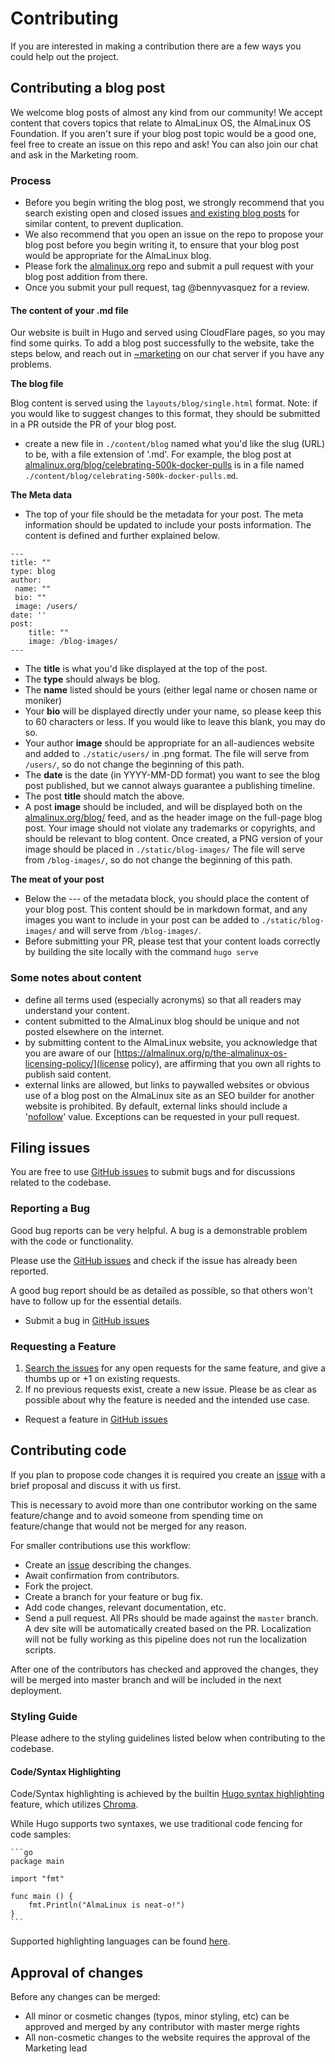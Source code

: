 # Contributing

If you are interested in making a contribution there are a few ways you could help out the project.

## Contributing a blog post

We welcome blog posts of almost any kind from our community! We accept content that covers topics that relate to AlmaLinux OS, the AlmaLinux OS Foundation. If you aren't sure if your blog post topic would be a good one, feel free to create an issue on this repo and ask! You can also join our chat and ask in the Marketing room. 

### Process

- Before you begin writing the blog post, we strongly recommend that you search existing open and closed issues [and existing blog posts](https://github.com/AlmaLinux/almalinux.org/tree/master/content/blog) for similar content, to prevent duplication. 
- We also recommend that you open an issue on the repo to propose your blog post before you begin writing it, to ensure that your blog post would be appropriate for the AlmaLinux blog.
- Please fork the [almalinux.org](https://github.com/AlmaLinux/almalinux.org) repo and submit a pull request with your blog post addition from there. 
- Once you submit your pull request, tag @bennyvasquez for a review. 

#### The content of your .md file

Our website is built in Hugo and served using CloudFlare pages, so you may find some quirks. To add a blog post successfully to the website, take the steps below, and reach out in [~marketing](https://chat.almalinux.org/almalinux/channels/marketing) on our chat server if you have any problems.

**The blog file**

Blog content is served using the `layouts/blog/single.html` format. Note: if you would like to suggest changes to this format, they should be submitted in a PR outside the PR of your blog post.

- create a new file in `./content/blog` named what you'd like the slug (URL) to be, with a file extension of '.md'. For example, the blog post at [almalinux.org/blog/celebrating-500k-docker-pulls](almalinux.org/blog/celebrating-500k-docker-pulls) is in a file named ``./content/blog/celebrating-500k-docker-pulls.md``.

**The Meta data**

- The top of your file should be the metadata for your post. The meta information should be updated to include your posts information. The content is defined and further explained below.

```
---
title: ""
type: blog
author: 
 name: ""
 bio: ""
 image: /users/
date: ''
post:
	title: ""
	image: /blog-images/
---
```

- The **title** is what you'd like displayed at the top of the post.
- The **type** should always be blog.  
- The **name** listed should be yours (either legal name or chosen name or moniker) 
- Your **bio** will be displayed directly under your name, so please keep this to 60 characters or less. If you would like to leave this blank, you may do so. 
- Your author **image** should be appropriate for an all-audiences website and added to `./static/users/` in .png format. The file will serve from `/users/`, so do not change the beginning of this path. 
- The **date** is the date (in YYYY-MM-DD format) you want to see the blog post published, but we cannot always guarantee a publishing timeline. 
- The post **title** should match the above.
- A post **image** should be included, and will be displayed both on the [almalinux.org/blog/](almalinux.org/blog/) feed, and as the header image on the full-page blog post. Your image should not violate any trademarks or copyrights, and should be relevant to blog content. Once created, a PNG version of your image should be placed in `./static/blog-images/` The file will serve from `/blog-images/`, so do not change the beginning of this path. 

**The meat of your post**

- Below the --- of the metadata block, you should place the content of your blog post. This content should be in markdown format, and any images you want to include in your post can be added to `./static/blog-images/` and will serve from `/blog-images/`.
- Before submitting your PR, please test that your content loads correctly by building the site locally with the command `hugo serve`


### Some notes about content

- define all terms used (especially acronyms) so that all readers may understand your content. 
- content submitted to the AlmaLinux blog should be unique and not posted elsewhere on the internet.
- by submitting content to the AlmaLinux website, you acknowledge that you are aware of our [https://almalinux.org/p/the-almalinux-os-licensing-policy/](license policy), are affirming that you own all rights to publish said content.
- external links are allowed, but links to paywalled websites or obvious use of a blog post on the AlmaLinux site as an SEO builder for another website is prohibited. By default, external links should include a '[nofollow](https://en.wikipedia.org/wiki/Nofollow)' value. Exceptions can be requested in your pull request.

## Filing issues

You are free to use [GitHub issues](https://github.com/AlmaLinux/almalinux.org/issues) to submit bugs and for discussions related to the codebase.

### Reporting a Bug

Good bug reports can be very helpful. A bug is a demonstrable problem with the code or functionality.

Please use the [GitHub issues](https://github.com/AlmaLinux/almalinux.org/issues) and check if the issue has already been reported.

A good bug report should be as detailed as possible, so that others won't have to follow up for the essential details.

- Submit a bug in [GitHub issues](https://github.com/AlmaLinux/almalinux.org/issues)

### Requesting a Feature

1. [Search the issues](https://github.com/AlmaLinux/almalinux.org/issues) for any open requests for the same feature, and give a thumbs up or +1 on existing requests.
1. If no previous requests exist, create a new issue. Please be as clear as possible about why the feature is needed and the intended use case.

- Request a feature in [GitHub issues](https://github.com/AlmaLinux/almalinux.org/issues)

## Contributing code
If you plan to propose code changes it is required you create
an [issue](https://github.com/AlmaLinux/almalinux.org/issues) with a brief proposal and discuss it with us first.

This is necessary to avoid more than one contributor working on the same feature/change and to avoid someone from spending time on feature/change that would not be merged for any reason.

For smaller contributions use this workflow:

* Create an [issue](https://github.com/AlmaLinux/almalinux.org/issues) describing the changes.
* Await confirmation from contributors.
* Fork the project.
* Create a branch for your feature or bug fix.
* Add code changes, relevant documentation, etc.
* Send a pull request.  All PRs should be made against the `master` branch.  A dev site will be automatically created based on the PR.  Localization will not be fully working as this pipeline does not run the localization scripts.

After one of the contributors has checked and approved the changes, they will be merged into master branch and will be included in the next deployment.

### Styling Guide

Please adhere to the styling guidelines listed below when contributing to the codebase.

#### Code/Syntax Highlighting

Code/Syntax highlighting is achieved by the builtin [Hugo syntax highlighting](https://gohugo.io/content-management/syntax-highlighting/) feature, which utilizes [Chroma](https://github.com/alecthomas/chroma).

While Hugo supports two syntaxes, we use traditional code fencing for code samples:

````plaintext
```go
package main

import "fmt"

func main () {
    fmt.Println("AlmaLinux is neat-o!")
}
```
````

Supported highlighting languages can be found [here](https://gohugo.io/content-management/syntax-highlighting/#list-of-chroma-highlighting-languages).

## Approval of changes

Before any changes can be merged:

- All minor or cosmetic changes (typos, minor styling, etc) can be approved and merged by any contributor with master merge rights
- All non-cosmetic changes to the website requires the approval of the Marketing lead
